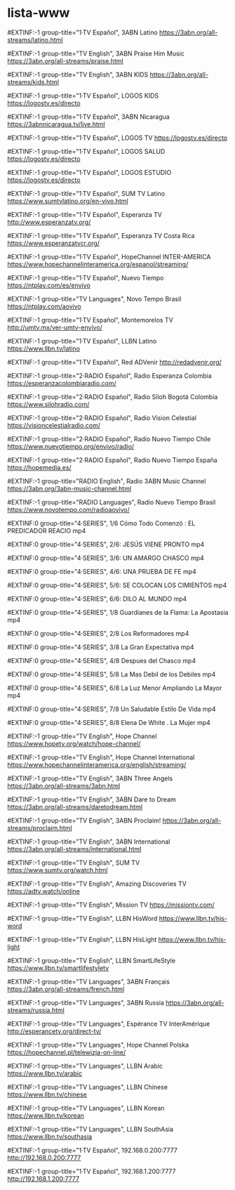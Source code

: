 # lista-www
#EXTINF:-1 group-title="1·TV Español", 3ABN Latino
https://3abn.org/all-streams/latino.html

#EXTINF:-1 group-title="TV English", 3ABN Praise Him Music 
https://3abn.org/all-streams/praise.html

#EXTINF:-1 group-title="TV English", 3ABN KIDS
https://3abn.org/all-streams/kids.html

#EXTINF:-1 group-title="1·TV Español", LOGOS KIDS
https://logostv.es/directo

#EXTINF:-1 group-title="1·TV Español", 3ABN Nicaragua
https://3abnnicaragua.tv/live.html

#EXTINF:-1 group-title="1·TV Español", LOGOS TV
https://logostv.es/directo

#EXTINF:-1 group-title="1·TV Español", LOGOS SALUD
https://logostv.es/directo

#EXTINF:-1 group-title="1·TV Español", LOGOS ESTUDIO
https://logostv.es/directo

#EXTINF:-1 group-title="1·TV Español", SUM TV Latino
https://www.sumtvlatino.org/en-vivo.html

#EXTINF:-1 group-title="1·TV Español", Esperanza TV
http://www.esperanzatv.org/

#EXTINF:-1 group-title="1·TV Español", Esperanza TV Costa Rica
https://www.esperanzatvcr.org/

#EXTINF:-1 group-title="1·TV Español", HopeChannel INTER-AMERICA
https://www.hopechannelinteramerica.org/espanol/streaming/

#EXTINF:-1 group-title="1·TV Español", Nuevo Tiempo
https://ntplay.com/es/envivo

#EXTINF:-1  group-title="TV Languages", Novo Tempo Brasil
https://ntplay.com/aovivo

#EXTINF:-1 group-title="1·TV Español", Montemorelos TV
http://umtv.mx/ver-umtv-envivo/

#EXTINF:-1 group-title="1·TV Español", LLBN Latino
https://www.llbn.tv/latino

#EXTINF:-1 group-title="1·TV Español", Red ADVenir
http://redadvenir.org/


#EXTINF:-1 group-title="2·RADIO Español", Radio Esperanza Colombia 
https://esperanzacolombiaradio.com/

#EXTINF:-1 group-title="2·RADIO Español", Radio Siloh Bogotá Colombia
https://www.silohradio.com/

#EXTINF:-1 group-title="2·RADIO Español", Radio Vision Celestial
https://visioncelestialradio.com/

#EXTINF:-1 group-title="2·RADIO Español", Radio Nuevo Tiempo Chile
https://www.nuevotiempo.org/envivo/radio/

#EXTINF:-1 group-title="2·RADIO Español", Radio Nuevo Tiempo España
https://hopemedia.es/

#EXTINF:-1 group-title="RADIO English", Radio 3ABN Music Channel
https://3abn.org/3abn-music-channel.html

#EXTINF:-1 group-title="RADIO Languages", Radio Nuevo Tiempo Brasil
https://www.novotempo.com/radioaovivo/


#EXTINF:0 group-title="4·SERIES", 1/6 Cómo Todo Comenzó : EL PREDICADOR REACIO mp4

#EXTINF:0 group-title="4·SERIES", 2/6: JESÚS VIENE PRONTO mp4

#EXTINF:0 group-title="4·SERIES", 3/6: UN AMARGO CHASCO mp4

#EXTINF:0 group-title="4·SERIES", 4/6: UNA PRUEBA DE FE mp4

#EXTINF:0 group-title="4·SERIES", 5/6: SE COLOCAN LOS CIMIENTOS mp4

#EXTINF:0 group-title="4·SERIES", 6/6: DILO AL MUNDO mp4


#EXTINF:0 group-title="4·SERIES", 1/8 Guardianes de la Flama: La Apostasia   mp4

#EXTINF:0 group-title="4·SERIES", 2/8 Los Reformadores mp4

#EXTINF:0 group-title="4·SERIES", 3/8 La Gran Expectativa mp4

#EXTINF:0 group-title="4·SERIES", 4/8 Despues del Chasco mp4

#EXTINF:0 group-title="4·SERIES", 5/8 La Mas Debil de los Debiles mp4

#EXTINF:0 group-title="4·SERIES", 6/8 La Luz Menor Ampliando La Mayor mp4

#EXTINF:0 group-title="4·SERIES", 7/8 Un Saludable Estilo De Vida mp4

#EXTINF:0 group-title="4·SERIES", 8/8 Elena De White . La Mujer mp4


#EXTINF:-1  group-title="TV English", Hope Channel
https://www.hopetv.org/watch/hope-channel/

#EXTINF:-1  group-title="TV English", Hope Channel International
https://www.hopechannelinteramerica.org/english/streaming/

#EXTINF:-1  group-title="TV English", 3ABN Three Angels
https://3abn.org/all-streams/3abn.html

#EXTINF:-1  group-title="TV English", 3ABN Dare to Dream 
https://3abn.org/all-streams/daretodream.html

#EXTINF:-1  group-title="TV English", 3ABN Proclaim!
https://3abn.org/all-streams/proclaim.html

#EXTINF:-1  group-title="TV English", 3ABN International
https://3abn.org/all-streams/international.html

#EXTINF:-1  group-title="TV English", SUM TV
https://www.sumtv.org/watch.html

#EXTINF:-1  group-title="TV English", Amazing Discoveries TV 
https://adtv.watch/online

#EXTINF:-1  group-title="TV English", Mission TV 
https://missiontv.com/

#EXTINF:-1  group-title="TV English", LLBN HisWord
https://www.llbn.tv/his-word

#EXTINF:-1  group-title="TV English", LLBN HisLight
https://www.llbn.tv/his-light

#EXTINF:-1  group-title="TV English", LLBN SmartLifeStyle
https://www.llbn.tv/smartlifestyletv

#EXTINF:-1  group-title="TV Languages", 3ABN Français 
https://3abn.org/all-streams/french.html

#EXTINF:-1  group-title="TV Languages", 3ABN Russia 
https://3abn.org/all-streams/russia.html

#EXTINF:-1  group-title="TV Languages", Espérance TV InterAmérique
http://esperancetv.org/direct-tv/

#EXTINF:-1  group-title="TV Languages", Hope Channel Polska
https://hopechannel.pl/telewizja-on-line/

#EXTINF:-1  group-title="TV Languages", LLBN Arabic
https://www.llbn.tv/arabic

#EXTINF:-1  group-title="TV Languages", LLBN Chinese
https://www.llbn.tv/chinese

#EXTINF:-1  group-title="TV Languages", LLBN Korean
https://www.llbn.tv/korean

#EXTINF:-1  group-title="TV Languages", LLBN SouthAsia
https://www.llbn.tv/southasia

#EXTINF:-1 group-title="1·TV Español", 192.168.0.200:7777
http://192.168.0.200:7777

#EXTINF:-1 group-title="1·TV Español", 192.168.1.200:7777
http://192.168.1.200:7777

